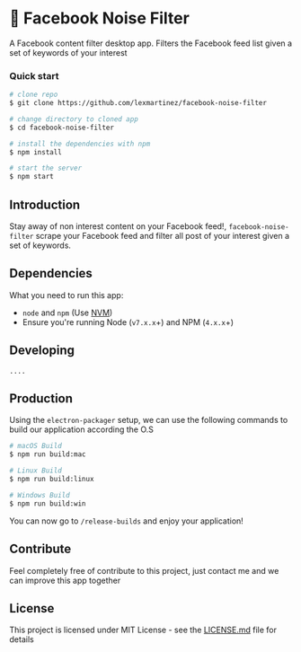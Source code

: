 # :fishing_pole_and_fish: Facebook Noise Filter

A Facebook content filter desktop app. Filters the Facebook feed list given a set of keywords of your interest

### Quick start

```bash
# clone repo
$ git clone https://github.com/lexmartinez/facebook-noise-filter

# change directory to cloned app
$ cd facebook-noise-filter

# install the dependencies with npm
$ npm install

# start the server
$ npm start
```

 ## Introduction
 Stay away of non interest content on your Facebook feed!, `facebook-noise-filter` scrape your Facebook feed and filter all post of your interest given a set of keywords. 
    
 ## Dependencies
 
 What you need to run this app:
 * `node` and `npm` (Use [NVM](https://github.com/creationix/nvm))
 * Ensure you're running Node (`v7.x.x`+) and NPM (`4.x.x`+)
 
 ## Developing
 
    ....
    
## Production

Using the `electron-packager` setup, we can use the following commands to build our application according the O.S

```bash
# macOS Build
$ npm run build:mac

# Linux Build
$ npm run build:linux

# Windows Build
$ npm run build:win

```

You can now go to `/release-builds` and enjoy your application!

## Contribute

Feel completely free of contribute to this project, just contact me and we can improve this app together

## License

This project is licensed under MIT License - see the [LICENSE.md](https://github.com/lexmartinez/facebook-noise-filter/blob/master/LICENSE.md) file for details